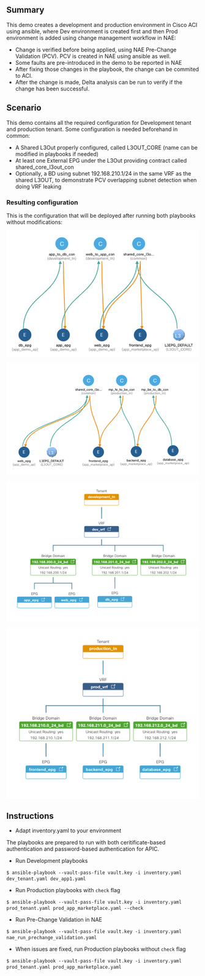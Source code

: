 ## Summary

This demo creates a development and production environment in Cisco ACI using ansible, where Dev environment is created first and then Prod environment is added using change management workflow in NAE:

* Change is verified before being applied, using NAE Pre-Change Validation (PCV). PCV is created in NAE using ansible as well.
* Some faults are pre-introduced in the demo to be reported in NAE
* After fixing those changes in the playbook, the change can be commited to ACI.
* After the change is made, Delta analysis can be run to verify if the change has been successful.

## Scenario

This demo contains all the required configuration for Development tenant and production tenant. Some configuration is needed beforehand in common:

* A Shared L3Out properly configured, called L3OUT_CORE (name can be modified in playbooks if needed)
* At least one External EPG under the L3Out providing contract called shared_core_l3out_con
* Optionally, a BD using subnet 192.168.210.1/24 in the same VRF as the shared L3OUT, to demonstrate PCV overlapping subnet detection when doing VRF leaking

### Resulting configuration

This is the configuration that will be deployed after running both playbooks without modifications:

![Development App Profile](./images/dev_ap.png)

![Production App Profile](./images/prod_ap.png)

![Development Tenant](./images/dev_net.png)

![Production Tenant](./images/prod_net.png)

## Instructions

* Adapt inventory.yaml to your environment

The playbooks are prepared to run with both ceritificate-based authentication and password-based authentication for APIC.

* Run Development playbooks

```
$ ansible-playbook --vault-pass-file vault.key -i inventory.yaml dev_tenant.yaml dev_app1.yaml
```

* Run Production playbooks with `check` flag

```
$ ansible-playbook --vault-pass-file vault.key -i inventory.yaml prod_tenant.yaml prod_app_marketplace.yaml --check
```

* Run Pre-Change Validation in NAE

```
$ ansible-playbook --vault-pass-file vault.key -i inventory.yaml nae_run_prechange_validation.yaml
```
* When issues are fixed, run Production playbooks without `check` flag

```
$ ansible-playbook --vault-pass-file vault.key -i inventory.yaml prod_tenant.yaml prod_app_marketplace.yaml
```